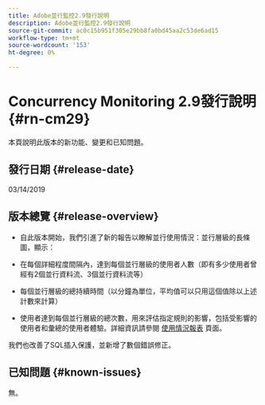 ```yaml
---
title: Adobe並行監控2.9發行說明
description: Adobe並行監控2.9發行說明
source-git-commit: ac0c15b951f305e29bb8fa0bd45aa2c53de6ad15
workflow-type: tm+mt
source-wordcount: '153'
ht-degree: 0%

---
```



# Concurrency Monitoring 2.9發行說明 {#rn-cm29}

本頁說明此版本的新功能、變更和已知問題。

## 發行日期 {#release-date}

03/14/2019


## 版本總覽 {#release-overview}

* 自此版本開始，我們引進了新的報告以瞭解並行使用情況：並行層級的長條圖，顯示：

* 在每個詳細程度間隔內，達到每個並行層級的使用者人數（即有多少使用者曾經有2個並行資料流、3個並行資料流等）
* 每個並行層級的總持續時間（以分鐘為單位，平均值可以只用這個值除以上述計數來計算）
* 使用者達到每個並行層級的總次數，用來評估指定規則的影響，包括受影響的使用者和彙總的使用者體驗。詳細資訊請參閱 [使用情況報表](/help/concurrency-monitoring/cm-usage-reports.md) 頁面。

我們也改善了SQL插入保護，並新增了數個錯誤修正。

## 已知問題 {#known-issues}

無。

